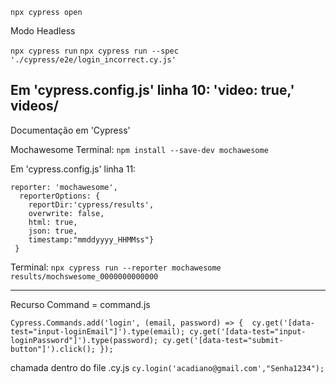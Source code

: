 `npx cypress open`

Modo Headless

`npx cypress run`
`npx cypress run --spec './cypress/e2e/login_incorrect.cy.js'`

Em 'cypress.config.js'
linha 10: 'video: true,'
videos/
-----------------------------------------------------------------------

Documentação em 'Cypress'

Mochawesome
Terminal:
`npm install --save-dev mochawesome`

Em 'cypress.config.js'
linha 11: 

```
reporter: 'mochawesome',
  reporterOptions: {
    reportDir:'cypress/results',
    overwrite: false,
    html: true,
    json: true,
    timestamp:"mmddyyyy_HHMMss"}
 }
```   


Terminal: 
`npx cypress run --reporter mochawesome`
`results/mochswesome_0000000000000`

-----------------------------------------------------------------------
Recurso Command = command.js

`Cypress.Commands.add('login', (email, password) => { 
  cy.get('[data-test="input-loginEmail"]').type(email);
  cy.get('[data-test="input-loginPassword"]').type(password);
  cy.get('[data-test="submit-button"]').click();
 });`

chamada dentro do file .cy.js
`cy.login('acadiano@gmail.com',"Senha1234");`
